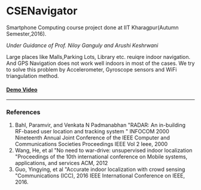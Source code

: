 # CSENavigator
Smartphone Computing course project done at IIT Kharagpur(Autumn Semester,2016).

*Under Guidance of Prof. Niloy Ganguly and Arushi Keshrwani*

Large places like Malls,Parking Lots, Library etc. reuiqre indoor navigation. And GPS Navigation does not work well indoors in most of the cases. We try to solve this problem by Accelerometer, Gyroscope sensors and WiFi triangulation method.

#### [Demo Video](https://youtu.be/iwPgTPgQQ20)

------

### References

1. Bahl, Paramvir, and Venkata N  Padmanabhan  "RADAR: An in-building RF-based user location and tracking system " INFOCOM 2000 Nineteenth Annual Joint Conference of the IEEE Computer and Communications Societies  Proceedings  IEEE  Vol  2  Ieee, 2000
2. Wang, He, et al  "No need to war-drive: unsupervised indoor localization "Proceedings of the 10th international conference on Mobile systems, applications, and services  ACM, 2012 
3. Guo, Yingying, et al  "Accurate indoor localization with crowd sensing "Communications (ICC), 2016 IEEE International 
Conference on  IEEE, 2016.
